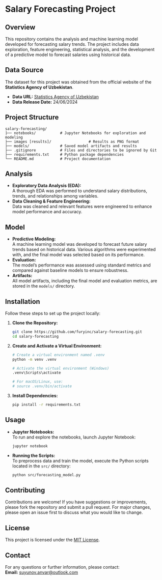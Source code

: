 
# Salary Forecasting Project

## Overview
This repository contains the analysis and machine learning model developed for forecasting salary trends. The project includes data exploration, feature engineering, statistical analysis, and the development of a predictive model to forecast salaries using historical data.

## Data Source
The dataset for this project was obtained from the official website of the **Statistics Agency of Uzbekistan**.  
- **Data URL:** [Statistics Agency of Uzbekistan](https://www.stat.uz/uz/rasmiy-statistika/labor-market-2)  
- **Data Release Date:** 24/06/2024

## Project Structure
```
salary-forecasting/
├── notebooks/           # Jupyter Notebooks for exploration and modeling
├── images [results]/                 # Results as PNG format
├── models/              # Saved model artifacts and results
├── .gitignore           # Files and directories to be ignored by Git
├── requirements.txt     # Python package dependencies
└── README.md            # Project documentation
```

## Analysis
- **Exploratory Data Analysis (EDA):**  
  A thorough EDA was performed to understand salary distributions, trends, and relationships among variables.
- **Data Cleaning & Feature Engineering:**  
  Data was cleaned and relevant features were engineered to enhance model performance and accuracy.

## Model
- **Predictive Modeling:**  
  A machine learning model was developed to forecast future salary trends based on historical data. Various algorithms were experimented with, and the final model was selected based on its performance.
- **Evaluation:**  
  The model’s performance was assessed using standard metrics and compared against baseline models to ensure robustness.
- **Artifacts:**  
  All model artifacts, including the final model and evaluation metrics, are stored in the `models/` directory.

## Installation
Follow these steps to set up the project locally:

1. **Clone the Repository:**
   ```bash
   git clone https://github.com/furyinc/salary-forecasting.git
   cd salary-forecasting
   ```

2. **Create and Activate a Virtual Environment:**
   ```bash
   # Create a virtual environment named .venv
   python -m venv .venv

   # Activate the virtual environment (Windows)
   .venv\Scripts\activate

   # For macOS/Linux, use:
   # source .venv/bin/activate
   ```

3. **Install Dependencies:**
   ```bash
   pip install -r requirements.txt
   ```

## Usage
- **Jupyter Notebooks:**  
  To run and explore the notebooks, launch Jupyter Notebook:
  ```bash
  jupyter notebook
  ```
- **Running the Scripts:**  
  To preprocess data and train the model, execute the Python scripts located in the `src/` directory:
  ```bash
  python src/forecasting_model.py
  ```

## Contributing
Contributions are welcome! If you have suggestions or improvements, please fork the repository and submit a pull request. For major changes, please open an issue first to discuss what you would like to change.

## License
This project is licensed under the [MIT License](LICENSE).

## Contact
For any questions or further information, please contact:  
**Email:** suyunov.anvar@outlook.com
